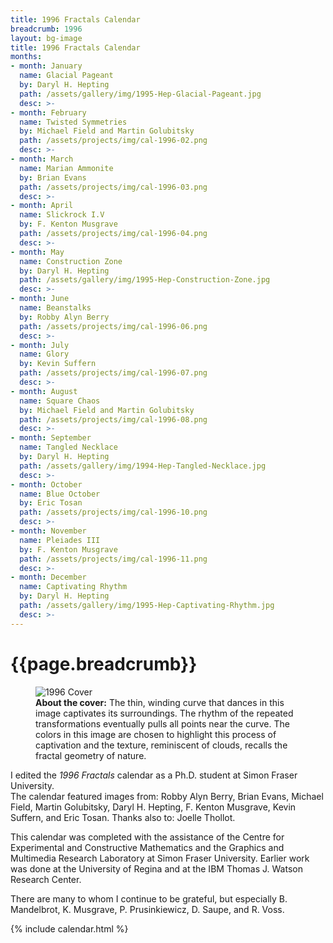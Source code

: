 ```yaml
---
title: 1996 Fractals Calendar
breadcrumb: 1996
layout: bg-image
title: 1996 Fractals Calendar
months:
- month: January
  name: Glacial Pageant
  by: Daryl H. Hepting
  path: /assets/gallery/img/1995-Hep-Glacial-Pageant.jpg
  desc: >-
- month: February
  name: Twisted Symmetries
  by: Michael Field and Martin Golubitsky
  path: /assets/projects/img/cal-1996-02.png
  desc: >-
- month: March
  name: Marian Ammonite
  by: Brian Evans
  path: /assets/projects/img/cal-1996-03.png
  desc: >-
- month: April
  name: Slickrock I.V
  by: F. Kenton Musgrave
  path: /assets/projects/img/cal-1996-04.png
  desc: >-
- month: May
  name: Construction Zone
  by: Daryl H. Hepting
  path: /assets/gallery/img/1995-Hep-Construction-Zone.jpg
  desc: >-
- month: June
  name: Beanstalks
  by: Robby Alyn Berry
  path: /assets/projects/img/cal-1996-06.png
  desc: >-
- month: July
  name: Glory
  by: Kevin Suffern
  path: /assets/projects/img/cal-1996-07.png
  desc: >-
- month: August
  name: Square Chaos
  by: Michael Field and Martin Golubitsky
  path: /assets/projects/img/cal-1996-08.png
  desc: >-
- month: September
  name: Tangled Necklace
  by: Daryl H. Hepting
  path: /assets/gallery/img/1994-Hep-Tangled-Necklace.jpg
  desc: >-
- month: October
  name: Blue October
  by: Eric Tosan
  path: /assets/projects/img/cal-1996-10.png
  desc: >-
- month: November
  name: Pleiades III
  by: F. Kenton Musgrave
  path: /assets/projects/img/cal-1996-11.png
  desc: >-
- month: December
  name: Captivating Rhythm
  by: Daryl H. Hepting
  path: /assets/gallery/img/1995-Hep-Captivating-Rhythm.jpg
  desc: >-
---
```

# {{page.breadcrumb}}

<figure>
  <img class="img-responsive" src="{{ "/assets/gallery/img/1995-Hep-Captivating-Rhythm.jpg" | relative_url }}" alt="1996 Cover" />
  <figcaption>
    <strong>About the cover:</strong>
    The thin, winding curve that dances in this image captivates its surroundings.
    The rhythm of the repeated transformations eventually pulls all points near the curve. The colors in this image are chosen to highlight this process of captivation and the texture, reminiscent of clouds, recalls the fractal geometry of nature.
  </figcaption>
</figure>

I edited the
<em>1996 Fractals</em> calendar
as a Ph.D. student at Simon Fraser University.  
The calendar featured images from:
Robby Alyn Berry,
Brian Evans,
Michael Field,
Martin Golubitsky,
Daryl H. Hepting,
F. Kenton Musgrave,
Kevin Suffern, and
Eric Tosan.
Thanks also to:
Joelle Thollot.

This calendar was completed with the assistance of
the Centre for Experimental and Constructive Mathematics and
the Graphics and Multimedia Research Laboratory
at Simon Fraser University.
Earlier work was done at the University of Regina
and at the IBM Thomas J. Watson Research Center.  

There are many to whom I continue to be grateful,
but especially B. Mandelbrot, K. Musgrave, P. Prusinkiewicz, D. Saupe, and R. Voss.

{% include calendar.html %}
